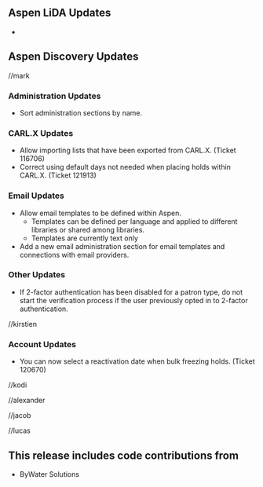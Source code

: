 ## Aspen LiDA Updates
- 

## Aspen Discovery Updates
//mark
### Administration Updates
- Sort administration sections by name. 

### CARL.X Updates
- Allow importing lists that have been exported from CARL.X. (Ticket 116706)
- Correct using default days not needed when placing holds within CARL.X. (Ticket 121913) 

### Email Updates
- Allow email templates to be defined within Aspen. 
  - Templates can be defined per language and applied to different libraries or shared among libraries. 
  - Templates are currently text only
- Add a new email administration section for email templates and connections with email providers.

### Other Updates
- If 2-factor authentication has been disabled for a patron type, do not start the verification process if the user previously opted in to 2-factor authentication.

//kirstien
### Account Updates
- You can now select a reactivation date when bulk freezing holds. (Ticket 120670)

//kodi

//alexander

//jacob

//lucas


## This release includes code contributions from
- ByWater Solutions
